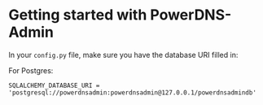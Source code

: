 # Getting started with PowerDNS-Admin


In your `config.py` file, make sure you have the database URI filled in:

For Postgres:
```
SQLALCHEMY_DATABASE_URI = 'postgresql://powerdnsadmin:powerdnsadmin@127.0.0.1/powerdnsadmindb'
```


